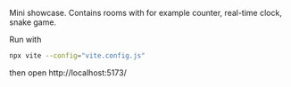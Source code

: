Mini showcase. Contains rooms with for example counter, real-time clock, snake game.

Run with
```bash
npx vite --config="vite.config.js"
```
then open http://localhost:5173/
